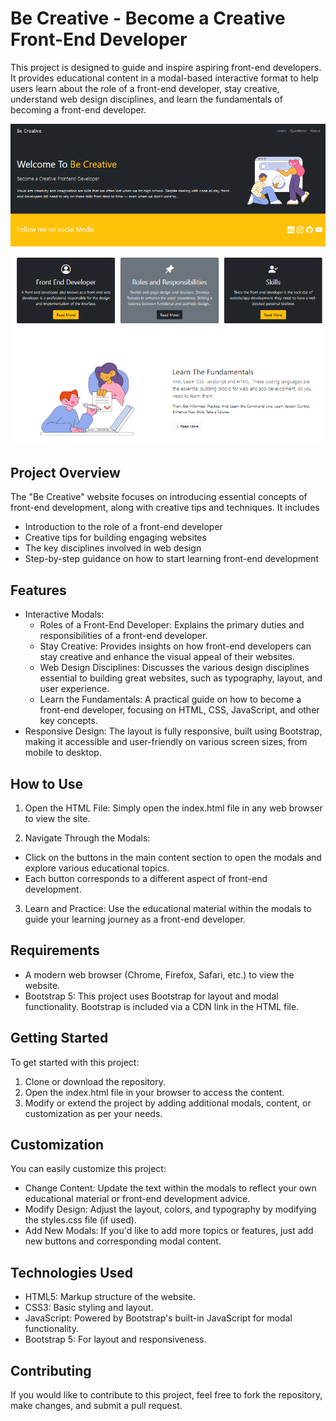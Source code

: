 # Be Creative - Become a Creative Front-End Developer

This project is designed to guide and inspire aspiring front-end developers. It provides educational content in a modal-based interactive format to help users learn about the role of a front-end developer, stay creative, understand web design disciplines, and learn the fundamentals of becoming a front-end developer.

![preview](./img/creative.png)

## Project Overview

The "Be Creative" website focuses on introducing essential concepts of front-end development, along with creative tips and techniques. It includes
  - Introduction to the role of a front-end developer
  - Creative tips for building engaging websites
  - The key disciplines involved in web design
  - Step-by-step guidance on how to start learning front-end development

## Features

- Interactive Modals:
  - Roles of a Front-End Developer: Explains the primary duties and responsibilities of a front-end developer.
  - Stay Creative: Provides insights on how front-end developers can stay creative and enhance the visual appeal of their websites.
  - Web Design Disciplines: Discusses the various design disciplines essential to building great websites, such as typography, layout, and user experience.
  - Learn the Fundamentals: A practical guide on how to become a front-end developer, focusing on HTML, CSS, JavaScript, and other key concepts.
- Responsive Design: The layout is fully responsive, built using Bootstrap, making it accessible and user-friendly on various screen sizes, from mobile to desktop.

## How to Use

1. Open the HTML File: Simply open the index.html file in any web browser to view the site.

2. Navigate Through the Modals:

  - Click on the buttons in the main content section to open the modals and explore various educational topics.
  - Each button corresponds to a different aspect of front-end development.

3. Learn and Practice: Use the educational material within the modals to guide your learning journey as a front-end developer.

## Requirements

- A modern web browser (Chrome, Firefox, Safari, etc.) to view the website.
- Bootstrap 5: This project uses Bootstrap for layout and modal functionality. Bootstrap is included via a CDN link in the HTML file.

## Getting Started

To get started with this project:

1. Clone or download the repository.
2. Open the index.html file in your browser to access the content.
3. Modify or extend the project by adding additional modals, content, or customization as per your needs.

## Customization

You can easily customize this project:

- Change Content: Update the text within the modals to reflect your own educational material or front-end development advice.
- Modify Design: Adjust the layout, colors, and typography by modifying the styles.css file (if used).
- Add New Modals: If you'd like to add more topics or features, just add new buttons and corresponding modal content.

## Technologies Used

- HTML5: Markup structure of the website.
- CSS3: Basic styling and layout.
- JavaScript: Powered by Bootstrap's built-in JavaScript for modal functionality.
- Bootstrap 5: For layout and responsiveness.

## Contributing

If you would like to contribute to this project, feel free to fork the repository, make changes, and submit a pull request.
